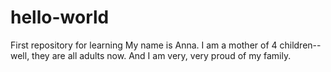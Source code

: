 # hello-world
First repository for learning
My name is Anna. I am a mother of 4 children--well, they are all adults now. And I am very, very proud of my family.
